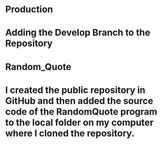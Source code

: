 # Production
# Adding the Develop Branch to the Repository
# Random_Quote
# I created the public repository in GitHub and then added the source code of the RandomQuote program to the local folder on my computer where I cloned the repository.
